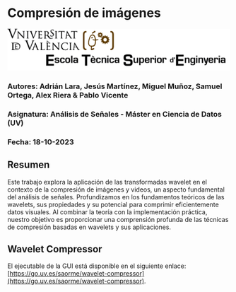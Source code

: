 # Compresión de imágenes

![Logo de la ETSE - UV](./images/etse_logo.jpg)

### Autores: Adrián Lara, Jesús Martínez, Miguel Muñoz, Samuel Ortega, Alex Riera & Pablo Vicente
### Asignatura: Análisis de Señales - Máster en Ciencia de Datos (UV)
### Fecha: 18-10-2023

## Resumen

Este trabajo explora la aplicación de las transformadas wavelet en el contexto de la compresión de imágenes y videos, un aspecto fundamental del análisis de señales. Profundizamos en los fundamentos teóricos de las wavelets, sus propiedades y su potencial para comprimir eficientemente datos visuales. Al combinar la teoría con la implementación práctica, nuestro objetivo es proporcionar una comprensión profunda de las técnicas de compresión basadas en wavelets y sus aplicaciones.

## Wavelet Compressor

El ejecutable de la GUI está disponible en el siguiente enlace: [https://go.uv.es/saorme/wavelet-compressor](https://go.uv.es/saorme/wavelet-compressor).
